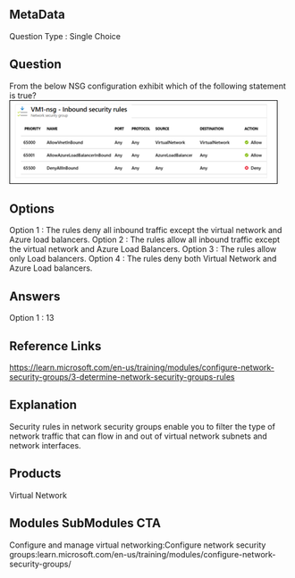 ## MetaData
Question Type : Single Choice

## Question
From the below NSG configuration exhibit which of the following statement is true?<br><img src="https://github.com/CloudLabs-MOC-PT/Practice-Test-Images/blob/main/CLX/Images/Q79.png?raw=true"/>

## Options
Option 1 : The rules deny all inbound traffic except the virtual network and Azure load balancers. 
Option 2 : The rules allow all inbound traffic except the virtual network and Azure Load Balancers.
Option 3 : The rules allow only Load balancers.
Option 4 : The rules deny both Virtual Network and Azure Load balancers. 

## Answers
Option 1 : 13

## Reference Links
https://learn.microsoft.com/en-us/training/modules/configure-network-security-groups/3-determine-network-security-groups-rules

## Explanation
Security rules in network security groups enable you to filter the type of network traffic that can flow in and out of virtual network subnets and network interfaces. 

## Products 
Virtual Network

## Modules SubModules CTA 
Configure and manage virtual networking:Configure network security groups:learn.microsoft.com/en-us/training/modules/configure-network-security-groups/

